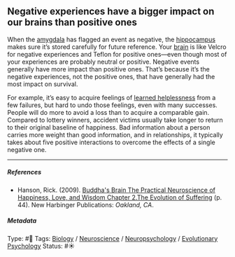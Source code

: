 ## Negative experiences have a bigger impact on our brains than positive ones

When the [amygdala](Amygdala.md) has flagged an event as negative, the [hippocampus](Hippocampus.md) makes sure it’s stored carefully for future reference. Your [brain](Brain.md) is like Velcro for negative experiences and Teflon for positive ones—even though most of your experiences are probably neutral or positive. Negative events generally have more impact than positive ones. That’s because it’s the negative experiences, not the positive ones, that have generally had the most impact on survival. 

For example, it’s easy to acquire feelings of [learned helplessness](Learned%20helplessness.md) from a few failures, but hard to undo those feelings, even with many successes. People will do more to avoid a loss than to acquire a comparable gain. Compared to lottery winners, accident victims usually take longer to return to their original baseline of happiness. Bad information about a person carries more weight than good information, and in relationships, it typically takes about five positive interactions to overcome the effects of a single negative one.

---

##### References

* Hanson, Rick. (2009). [Buddha's Brain The Practical Neuroscience of Happiness, Love, and Wisdom Chapter 2.The Evolution of Suffering](Buddha's%20Brain%20The%20Practical%20Neuroscience%20of%20Happiness,%20Love,%20and%20Wisdom%20Chapter%202.The%20Evolution%20of%20Suffering.md) (p. 44). New Harbinger Publications: *Oakland, CA*.

##### Metadata

Type: #🔴 
Tags: [Biology]() / [Neuroscience](Neuroscience.md) / [Neuropsychology](Neuropsychology.md) / [Evolutionary Psychology]() 
Status: #☀️ 

